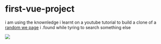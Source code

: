 # first-vue-project
i am using the knownledge i learnt on a youtube tutorial to build a clone of a [random we page](https://windowsreport.com/phone-not-connected-whatsapp-web/) i .found while 
tyring to search something else

<img src="https://en.meming.world/images/en/b/be/But_It%27s_Honest_Work.jpg">